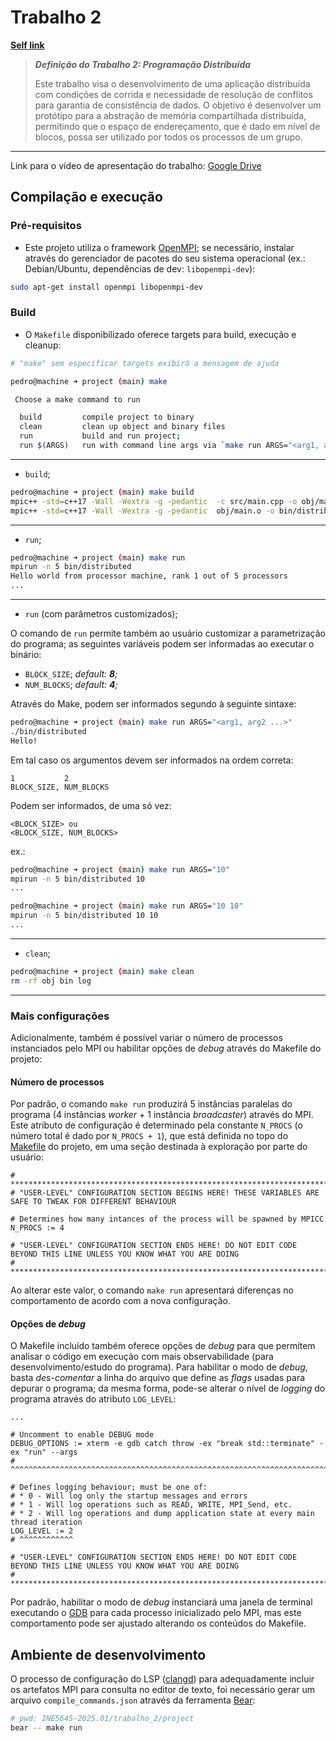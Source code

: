 # Trabalho 2

**[Self link](https://github.com/PedroBinotto/INE5645-2025.01/blob/main/trabalho_2/project/README.md)**

> **_Definição do Trabalho 2: Programação Distribuída_**
>
> Este trabalho visa o desenvolvimento de uma aplicação distribuída com condições de corrida e necessidade de resolução de conflitos para garantia de consistência de dados. O objetivo é desenvolver um protótipo para a abstração de memória compartilhada distribuída, permitindo que o espaço de endereçamento, que é dado em nível de blocos, possa ser utilizado por todos os processos de um grupo.

---

Link para o vídeo de apresentação do trabalho: [Google Drive]()

## Compilação e execução

### Pré-requisitos

- Este projeto utiliza o framework [OpenMPI](https://www.open-mpi.org/); se necessário, instalar através do gerenciador de pacotes do seu sistema operacional (ex.: Debian/Ubuntu, dependências de dev: `libopenmpi-dev`):

```bash
sudo apt-get install openmpi libopenmpi-dev
```

### Build

- O `Makefile` disponibilizado oferece targets para build, execução e cleanup:

```bash
# "make" sem especificar targets exibirá a mensagem de ajuda

pedro@machine ➜ project (main) make

 Choose a make command to run

  build         compile project to binary
  clean         clean up object and binary files
  run           build and run project;
  run $(ARGS)   run with command line args via `make run ARGS="<arg1, arg2 ...>"`
```

---

- `build`;

```bash
pedro@machine ➜ project (main) make build
mpic++ -std=c++17 -Wall -Wextra -g -pedantic  -c src/main.cpp -o obj/main.o
mpic++ -std=c++17 -Wall -Wextra -g -pedantic  obj/main.o -o bin/distributed
```

---

- `run`;

```bash
pedro@machine ➜ project (main) make run
mpirun -n 5 bin/distributed
Hello world from processor machine, rank 1 out of 5 processors
...
```

---

- `run` (com parâmetros customizados);

O comando de `run` permite também ao usuário customizar a parametrização do programa; as seguintes variáveis podem ser informadas ao executar o binário:

- `BLOCK_SIZE`; _default: **8**;_
- `NUM_BLOCKS`; _default: **4**;_

Através do Make, podem ser informados segundo à seguinte sintaxe:

```bash
pedro@machine ➜ project (main) make run ARGS="<arg1, arg2 ...>"
./bin/distributed
Hello!
```

Em tal caso os argumentos devem ser informados na ordem correta:

```
1           2
BLOCK_SIZE, NUM_BLOCKS
```

Podem ser informados, de uma só vez:

```
<BLOCK_SIZE> ou
<BLOCK_SIZE, NUM_BLOCKS>
```

ex.:

```bash
pedro@machine ➜ project (main) make run ARGS="10"
mpirun -n 5 bin/distributed 10
...

pedro@machine ➜ project (main) make run ARGS="10 10"
mpirun -n 5 bin/distributed 10 10
...
```

---

- `clean`;

```bash
pedro@machine ➜ project (main) make clean
rm -rf obj bin log
```

---

### Mais configurações

Adicionalmente, também é possível variar o número de processos instanciados pelo MPI ou habilitar opções de _debug_ através do Makefile do projeto:

#### Número de processos

Por padrão, o comando `make run` produzirá 5 instâncias paralelas do programa (4 instâncias _worker_ + 1 instância _broadcaster_) através do MPI. Este atributo de configuração é determinado pela constante `N_PROCS` (o número total é dado por `N_PROCS + 1`), que está definida no topo do [Makefile](https://github.com/PedroBinotto/INE5645-2025.01/blob/750d370288b212725144c20224e400d81b9894b4/trabalho_2/project/Makefile) do projeto, em uma seção destinada à exploração por parte do usuário:

```make
# **********************************************************************************************************************
# "USER-LEVEL" CONFIGURATION SECTION BEGINS HERE! THESE VARIABLES ARE SAFE TO TWEAK FOR DIFFERENT BEHAVIOUR

# Determines how many intances of the process will be spawned by MPICC
N_PROCS := 4

# "USER-LEVEL" CONFIGURATION SECTION ENDS HERE! DO NOT EDIT CODE BEYOND THIS LINE UNLESS YOU KNOW WHAT YOU ARE DOING
# **********************************************************************************************************************
```

Ao alterar este valor, o comando `make run` apresentará diferenças no comportamento de acordo com a nova configuração.

#### Opções de _debug_

O Makefile incluído também oferece opções de _debug_ para que permitem analisar o código em execução com mais observabilidade (para desenvolvimento/estudo do programa). Para habilitar o modo de _debug_, basta _des-comentar_ a linha do arquivo que define as _flags_ usadas para depurar o programa; da mesma forma, pode-se alterar o nível de _logging_ do programa através do atributo `LOG_LEVEL`:

```make
...

# Uncomment to enable DEBUG mode
DEBUG_OPTIONS := xterm -e gdb catch throw -ex "break std::terminate" -ex "run" --args
# ^^^^^^^^^^^^^^^^^^^^^^^^^^^^^^^^^^^^^^^^^^^^^^^^^^^^^^^^^^^^^^^^^^^^^^^^^^^^^^^^^^^

# Defines logging behaviour; must be one of:
# * 0 - Will log only the startup messages and errors
# * 1 - Will log operations such as READ, WRITE, MPI_Send, etc.
# * 2 - Will log operations and dump application state at every main thread iteration
LOG_LEVEL := 2
# ^^^^^^^^^^^^

# "USER-LEVEL" CONFIGURATION SECTION ENDS HERE! DO NOT EDIT CODE BEYOND THIS LINE UNLESS YOU KNOW WHAT YOU ARE DOING
# **********************************************************************************************************************
```

Por padrão, habilitar o modo de _debug_ instanciará uma janela de terminal executando o [GDB](https://www.sourceware.org/gdb/) para cada processo inicializado pelo MPI, mas este comportamento pode ser ajustado alterando os conteúdos do Makefile.

## Ambiente de desenvolvimento

O processo de configuração do LSP ([clangd](https://clangd.llvm.org/)) para adequadamente incluir os artefatos MPI para consulta no editor de texto, foi necessário gerar um arquivo `compile_commands.json` através da ferramenta [Bear](https://github.com/rizsotto/Bear):

```bash
# pwd: INE5645-2025.01/trabalho_2/project
bear -- make run
```
